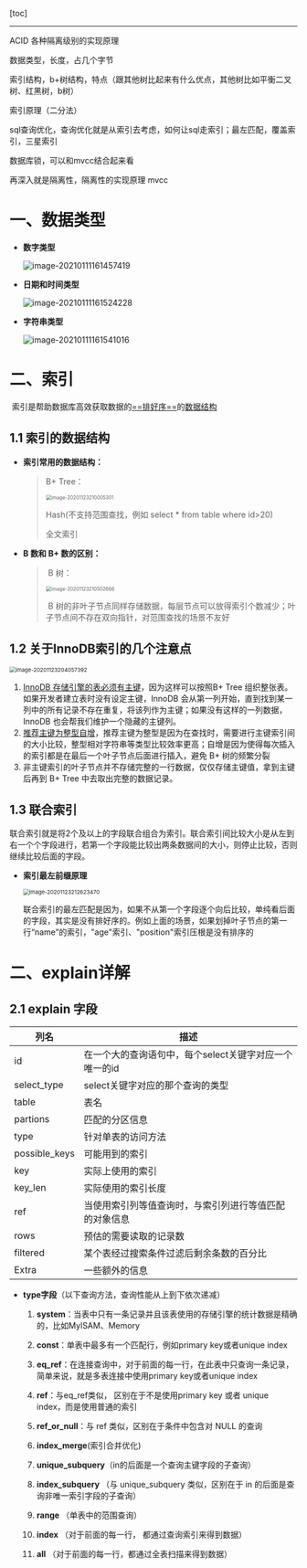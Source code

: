 [toc]

---

ACID 各种隔离级别的实现原理

数据类型，长度，占几个字节

索引结构，b+树结构，特点（跟其他树比起来有什么优点，其他树比如平衡二叉树、红黑树，b树）

索引原理（二分法）

sql查询优化，查询优化就是从索引去考虑，如何让sql走索引；最左匹配，覆盖索引，三星索引

数据库锁，可以和mvcc结合起来看

再深入就是隔离性，隔离性的实现原理 mvcc



# 一、数据类型

* **数字类型**

  ![image-20210111161457419](../../images/MySQL/image-20210111161457419.png)



* **日期和时间类型**

  ![image-20210111161524228](../../images/MySQL/image-20210111161524228.png)



* **字符串类型**

  ![image-20210111161541016](../../images/MySQL/image-20210111161541016.png)

# 二、索引

​	索引是帮助数据库高效获取数据的<u>==排好序==</u>的<u>数据结构</u>



## 1.1 索引的数据结构

* **索引常用的数据结构：**

  > B+ Tree：
  >
  > <img src="../../images/Untitled/image-20201123210005301.png" alt="image-20201123210005301" style="zoom:60%;" />
  >
  > Hash(不支持范围查找，例如 select * from table where id>20)
  >
  > 全文索引

* **B 数和 B+ 数的区别：**

  > ​	B 树：
  >
  > <img src="../../images/Untitled/image-20201123210502666.png" alt="image-20201123210502666" style="zoom:60%;" />
  >
  > ​	B 树的非叶子节点同样存储数据，每层节点可以放得索引个数减少；叶子节点间不存在双向指针，对范围查找的场景不友好



## 1.2 关于InnoDB索引的几个注意点

<img src="../../images/Untitled/image-20201123204057392.png" alt="image-20201123204057392" style="zoom:67%;" />

1. <u>InnoDB 存储引擎的表必须有主键</u>，因为这样可以按照B+ Tree 组织整张表。如果开发者建立表时没有设定主键，InnoDB 会从第一列开始，直到找到某一列中的所有记录不存在重复，将该列作为主键；如果没有这样的一列数据，InnoDB 也会帮我们维护一个隐藏的主键列。
2. <u>推荐主键为整型自增</u>，推荐主键为整型是因为在查找时，需要进行主键索引间的大小比较，整型相对字符串等类型比较效率更高；自增是因为使得每次插入的索引都是在最后一个叶子节点后面进行插入，避免 B+ 树的频繁分裂
3. 非主键索引的叶子节点并不存储完整的一行数据，仅仅存储主键值，拿到主键后再到 B+ Tree 中去取出完整的数据记录。



## 1.3 联合索引

​	联合索引就是将2个及以上的字段联合组合为索引。联合索引间比较大小是从左到右一个个字段进行，若第一个字段能比较出两条数据间的大小，则停止比较，否则继续比较后面的字段。

* **索引最左前缀原理**

  <img src="../../images/Untitled/image-20201123212623470.png" alt="image-20201123212623470" style="zoom:67%;" />

  ​	联合索引的最左匹配是因为，如果不从第一个字段逐个向后比较，单纯看后面的字段，其实是没有排好序的。例如上面的场景，如果划掉叶子节点的第一行“name”的索引，"age"索引、"position"索引压根是没有排序的



# 二、explain详解

## 2.1 explain 字段

| 列名          | 描述                                                   |
| ------------- | ------------------------------------------------------ |
| id            | 在一个大的查询语句中，每个select关键字对应一个唯一的id |
| select_type   | select关键字对应的那个查询的类型                       |
| table         | 表名                                                   |
| partions      | 匹配的分区信息                                         |
| type          | 针对单表的访问方法                                     |
| possible_keys | 可能用到的索引                                         |
| key           | 实际上使用的索引                                       |
| key_len       | 实际使用的索引长度                                     |
| ref           | 当使用索引列等值查询时，与索引列进行等值匹配的对象信息 |
| rows          | 预估的需要读取的记录数                                 |
| filtered      | 某个表经过搜索条件过滤后剩余条数的百分比               |
| Extra         | 一些额外的信息                                         |

* **type字段**（以下查询方法，查询性能从上到下依次递减）

  1. **system**：当表中只有一条记录并且该表使用的存储引擎的统计数据是精确的，比如MylSAM、Memory

  2. **const**：单表中最多有一个匹配行，例如primary key或者unique index

  3. **eq_ref**：在连接查询中，对于前面的每一行，在此表中只查询一条记录，简单来说，就是多表连接中使用primary key或者unique index

  4. **ref**：与eq_ref类似， 区别在于不是使用primary key 或者 unique index，而是使用普通的索引

  5. **ref_or_null**：与 ref 类似，区别在于条件中包含对 NULL 的查询
  6. **index_merge**(索引合并优化)
  7. **unique_subquery**（in的后面是一个查询主键字段的子查询）
  8.  **index_subquery** （与 unique_subquery 类似，区别在于 in 的后面是查询非唯一索引字段的子查询）
  9.  **range** （单表中的范围查询）
  10. **index** （对于前面的每一行， 都通过查询索引来得到数据）
  11.  **all** （对于前面的每一行，都通过全表扫描来得到数据）

  